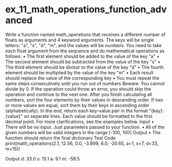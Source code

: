 # ex_11_math_operations_function_advanced
Write a function named math_operations that receives a different number of floats as arguments and 4 keyword arguments. The keys will be single letters: "a", "s", "d", "m", and the values will be numbers.
You need to take each float argument from the sequence and do mathematical operations as follows:
•	The first element should be added to the value of the key "a"
•	The second element should be subtracted from the value of the key "s"
•	The third element should be divisor to the value of the key "d"
•	The fourth element should be multiplied by the value of the key "m"
•	Each result should replace the value of the corresponding key
•	You must repeat the same steps consecutively until you run out of numbers
Beware: You cannot divide by 0. If the operation could throw an error, you should skip the operation and continue to the next one.
After you finish calculating all numbers, sort the four elements by their values in descending order. If two or more values are equal, sort them by their keys in ascending order (alphabetically).
In the end, return each key-value pair in the format "{key}: {value}" on separate lines. Each value should be formatted to the first decimal point.
For more clarifications, see the examples below.
Input
•	There will be no input. Just parameters passed to your function.
•	All of the given numbers will be valid integers in the range [-100, 100]
Output
•	The function should return the final dictionary
Test Code
print(math_operations(2.1, 12.56, 0.0, -3.899, 6.0, -20.65, a=1, s=7, d=33, m=15))

Output
d: 33.0
s: 15.1
a: 9.1
m: -58.5
